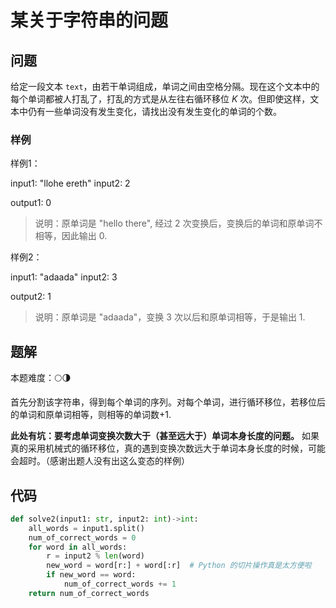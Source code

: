 # 某关于字符串的问题

## 问题

给定一段文本 `text`，由若干单词组成，单词之间由空格分隔。现在这个文本中的每个单词都被人打乱了，打乱的方式是从左往右循环移位 $K$ 次。但即使这样，文本中仍有一些单词没有发生变化，请找出没有发生变化的单词的个数。

### 样例

样例1：

input1: "llohe ereth"
input2: 2

output1: 0

> 说明：原单词是 "hello there", 经过 2 次变换后，变换后的单词和原单词不相等，因此输出 0.

样例2：

input1: "adaada"
input2: 3

output2: 1

> 说明：原单词是 "adaada"，变换 3 次以后和原单词相等，于是输出 1.

## 题解

本题难度：🌕🌗

首先分割该字符串，得到每个单词的序列。对每个单词，进行循环移位，若移位后的单词和原单词相等，则相等的单词数+1.

**此处有坑：要考虑单词变换次数大于（甚至远大于）单词本身长度的问题。** 如果真的采用机械式的循环移位，真的遇到变换次数远大于单词本身长度的时候，可能会超时。（感谢出题人没有出这么变态的样例）

## 代码

```python
def solve2(input1: str, input2: int)->int:
    all_words = input1.split()
    num_of_correct_words = 0
    for word in all_words:
        r = input2 % len(word)
        new_word = word[r:] + word[:r]  # Python 的切片操作真是太方便啦
        if new_word == word:
            num_of_correct_words += 1
    return num_of_correct_words
```